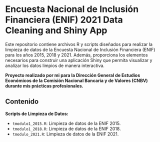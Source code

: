 # Encuesta Nacional de Inclusión Financiera (ENIF) 2021 Data Cleaning and Shiny App

Este repositorio contiene archivos R y scripts diseñados para realizar la limpieza de datos de la Encuesta Nacional de Inclusión Financiera (ENIF) para los años 2015, 2018 y 2021. 
Además, proporciona los elementos necesarios para construir una aplicación Shiny que permita visualizar y analizar los datos limpios de manera interactiva.

**Proyecto realizado por mi para la Dirección General de Estudios Económicos de la Comisión Nacional Bancaria y de Valores (CNBV) durante mis prácticas profesionales.**

## Contenido

 **Scripts de Limpieza de Datos:**
   - `tmodulo1_2015.R`: Limpieza de datos de la ENIF 2015.
   - `tmodulo1_2018.R`: Limpieza de datos de la ENIF 2018.
   - `tmodulo_2021.R`: Limpieza de datos de la ENIF 2021.

